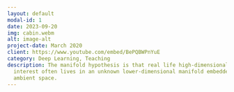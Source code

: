 ```yaml
---
layout: default
modal-id: 1
date: 2023-09-20
img: cabin.webm
alt: image-alt
project-date: March 2020
client: https://www.youtube.com/embed/BePQBWPnYuE
category: Deep Learning, Teaching
description: The manifold hypothesis is that real life high-dimensional data of
  interest often lives in an unknown lower-dimensional manifold embedded in
  ambient space.
---
```









